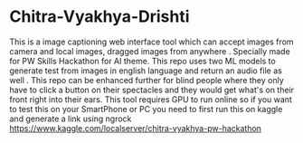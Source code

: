 # Chitra-Vyakhya-Drishti
This is a image captioning web interface tool which can accept images from camera and local images, dragged images from anywhere . Specially made for PW Skills Hackathon for AI theme. This repo uses two ML models to generate test from images in english language and return an audio file as well . This repo can be enhanced further for blind people where they only have to click a button on their spectacles and they would get what's on their front right into their ears.
This tool requires GPU to run online so if you want to test this on your SmartPhone or PC you need to first run this on kaggle and generate a link using ngrock https://www.kaggle.com/localserver/chitra-vyakhya-pw-hackathon 

